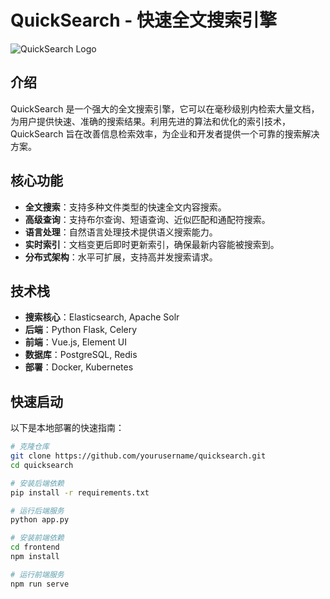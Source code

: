 # QuickSearch - 快速全文搜索引擎

![QuickSearch Logo](https://your_image_url_here.png)

## 介绍

QuickSearch 是一个强大的全文搜索引擎，它可以在毫秒级别内检索大量文档，为用户提供快速、准确的搜索结果。利用先进的算法和优化的索引技术，QuickSearch 旨在改善信息检索效率，为企业和开发者提供一个可靠的搜索解决方案。

## 核心功能

- **全文搜索**：支持多种文件类型的快速全文内容搜索。
- **高级查询**：支持布尔查询、短语查询、近似匹配和通配符搜索。
- **语言处理**：自然语言处理技术提供语义搜索能力。
- **实时索引**：文档变更后即时更新索引，确保最新内容能被搜索到。
- **分布式架构**：水平可扩展，支持高并发搜索请求。

## 技术栈

- **搜索核心**：Elasticsearch, Apache Solr
- **后端**：Python Flask, Celery
- **前端**：Vue.js, Element UI
- **数据库**：PostgreSQL, Redis
- **部署**：Docker, Kubernetes

## 快速启动

以下是本地部署的快速指南：

```bash
# 克隆仓库
git clone https://github.com/yourusername/quicksearch.git
cd quicksearch

# 安装后端依赖
pip install -r requirements.txt

# 运行后端服务
python app.py

# 安装前端依赖
cd frontend
npm install

# 运行前端服务
npm run serve
